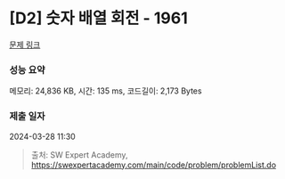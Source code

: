 # [D2] 숫자 배열 회전 - 1961 

[문제 링크](https://swexpertacademy.com/main/code/problem/problemDetail.do?contestProbId=AV5Pq-OKAVYDFAUq) 

### 성능 요약

메모리: 24,836 KB, 시간: 135 ms, 코드길이: 2,173 Bytes

### 제출 일자

2024-03-28 11:30



> 출처: SW Expert Academy, https://swexpertacademy.com/main/code/problem/problemList.do